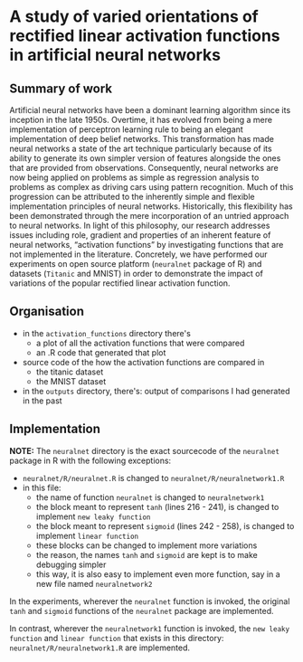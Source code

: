 # A study of varied orientations of rectified linear activation functions in artificial neural networks

## Summary of work

Artificial neural networks have been a dominant learning algorithm since its inception in the late 1950s. Overtime, it has evolved from being a mere implementation of perceptron learning rule to being an elegant implementation of deep belief networks. This transformation has made neural networks a state of the art technique particularly because of its ability to generate its own simpler version of features alongside the ones that are provided from observations. Consequently, neural networks are now being applied on problems as simple as regression analysis to problems as complex as driving cars using pattern recognition. Much of this progression can be attributed to the inherently simple and flexible implementation principles of neural networks. Historically, this flexibility has been demonstrated through the mere incorporation of an untried approach to neural networks. In light of this philosophy, our research addresses issues including role, gradient and properties of an inherent feature of neural networks, “activation functions” by investigating functions that are not implemented in the literature. Concretely, we have performed our experiments on open source platform (`neuralnet` package of R) and datasets (`Titanic` and MNIST) in order to demonstrate the impact of variations of the popular rectified linear activation function.

## Organisation

- in the `activation_functions` directory there's
	-	a plot of all the activation functions that were compared	
	-	an .R code that generated that plot
- source code of the how the activation functions are compared in
	- 	the titanic dataset
	-	the MNIST dataset
- in the `outputs` directory, there's:
	 output of comparisons I had generated in the past

## Implementation

**NOTE:** 
The `neuralnet` directory is the exact sourcecode of the `neuralnet` package in R with the following exceptions:
- `neuralnet/R/neuralnet.R` is changed to `neuralnet/R/neuralnetwork1.R`
- in this file:
	-  the name of function `neuralnet` is changed to `neuralnetwork1`
	-  the block meant to represent `tanh` (lines 216 - 241), is changed to implement `new leaky function`  
	-  the block meant to represent `sigmoid` (lines 242 - 258), is changed to implement `linear function`
	-  these blocks can be changed to implement more variations
	-  the reason, the names `tanh` and `sigmoid` are kept is to make debugging simpler
	-  this way, it is also easy to implement even more function, say in a new file named `neuralnetwork2`
	
In the experiments, wherever the `neuralnet` function is invoked, the original `tanh` and `sigmoid` functions of the `neuralnet` package are implemented.

In contrast, wherever the `neuralnetwork1` function is invoked, the `new leaky function` and `linear function` that exists in this directory: `neuralnet/R/neuralnetwork1.R` are implemented.

